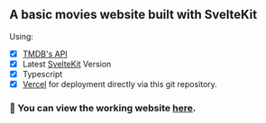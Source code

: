 
## A basic movies website built with SvelteKit

Using: 

 - [x] [TMDB's API](https://developers.themoviedb.org/)
 - [x] Latest [SvelteKit](https://kit.svelte.dev/) Version
 - [x] Typescript
 - [x] [Vercel](https://vercel.com/) for deployment directly via this git repository.

[](https://emojipedia.org/movie-camera/)

### 🎥 You can view the working website [here](https://sveltekit-movie-app.vercel.app/).
